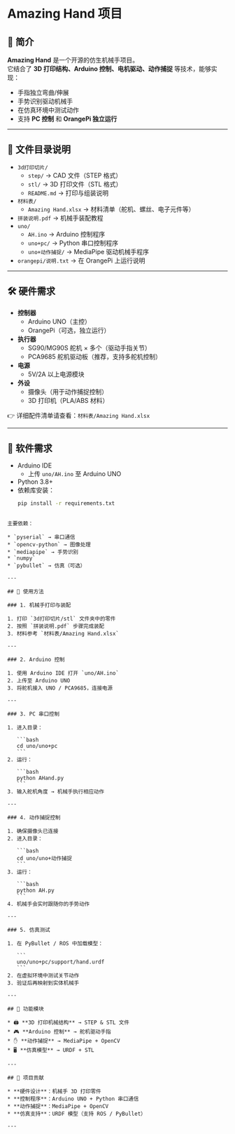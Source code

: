 # Amazing Hand 项目

## 📖 简介
**Amazing Hand** 是一个开源的仿生机械手项目。  
它结合了 **3D 打印结构、Arduino 控制、电机驱动、动作捕捉** 等技术，能够实现：

- 手指独立弯曲/伸展  
- 手势识别驱动机械手  
- 在仿真环境中测试动作  
- 支持 **PC 控制** 和 **OrangePi 独立运行**  

---

## 📂 文件目录说明

- `3d打印切片/`
  - `step/` → CAD 文件（STEP 格式）
  - `stl/` → 3D 打印文件（STL 格式）
  - `README.md` → 打印与组装说明
- `材料表/`  
  - `Amazing Hand.xlsx` → 材料清单（舵机、螺丝、电子元件等）
- `拼装说明.pdf` → 机械手装配教程
- `uno/`
  - `AH.ino` → Arduino 控制程序
  - `uno+pc/` → Python 串口控制程序
  - `uno+动作捕捉/` → MediaPipe 驱动机械手程序
- `orangepi/说明.txt` → 在 OrangePi 上运行说明

---

## 🛠️ 硬件需求

- **控制器**  
  - Arduino UNO（主控）  
  - OrangePi（可选，独立运行）  
- **执行器**  
  - SG90/MG90S 舵机 × 多个（驱动手指关节）  
  - PCA9685 舵机驱动板（推荐，支持多舵机控制）  
- **电源**  
  - 5V/2A 以上电源模块  
- **外设**  
  - 摄像头（用于动作捕捉控制）  
  - 3D 打印机（PLA/ABS 材料）

👉 详细配件清单请查看：`材料表/Amazing Hand.xlsx`

---

## 🔧 软件需求

- Arduino IDE  
  - 上传 `uno/AH.ino` 至 Arduino UNO  
- Python 3.8+  
- 依赖库安装：
  ```bash
  pip install -r requirements.txt
````

主要依赖：

* `pyserial` → 串口通信
* `opencv-python` → 图像处理
* `mediapipe` → 手势识别
* `numpy`
* `pybullet` → 仿真（可选）

---

## 🚀 使用方法

### 1. 机械手打印与装配

1. 打印 `3d打印切片/stl` 文件夹中的零件
2. 按照 `拼装说明.pdf` 步骤完成装配
3. 材料参考 `材料表/Amazing Hand.xlsx`

---

### 2. Arduino 控制

1. 使用 Arduino IDE 打开 `uno/AH.ino`
2. 上传至 Arduino UNO
3. 将舵机接入 UNO / PCA9685，连接电源

---

### 3. PC 串口控制

1. 进入目录：

   ```bash
   cd uno/uno+pc
   ```
2. 运行：

   ```bash
   python AHand.py
   ```
3. 输入舵机角度 → 机械手执行相应动作

---

### 4. 动作捕捉控制

1. 确保摄像头已连接
2. 进入目录：

   ```bash
   cd uno/uno+动作捕捉
   ```
3. 运行：

   ```bash
   python AH.py
   ```
4. 机械手会实时跟随你的手势动作

---

### 5. 仿真测试

1. 在 PyBullet / ROS 中加载模型：

   ```
   uno/uno+pc/support/hand.urdf
   ```
2. 在虚拟环境中测试关节动作
3. 验证后再映射到实体机械手

---

## 📐 功能模块

* 🖨️ **3D 打印机械结构** → STEP & STL 文件
* 🎮 **Arduino 控制** → 舵机驱动手指
* ✋ **动作捕捉** → MediaPipe + OpenCV
* 🖥️ **仿真模型** → URDF + STL

---

## 👥 项目贡献

* **硬件设计**：机械手 3D 打印零件
* **控制程序**：Arduino UNO + Python 串口通信
* **动作捕捉**：MediaPipe + OpenCV
* **仿真支持**：URDF 模型（支持 ROS / PyBullet）

---

